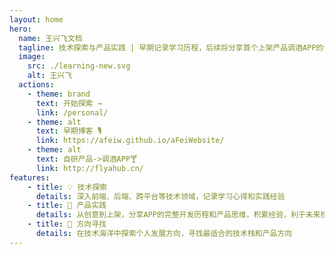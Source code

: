 ```yaml
---
layout: home
hero:
  name: 王兴飞文档
  tagline: 技术探索与产品实践 | 早期记录学习历程，后续将分享首个上架产品调酒APP的创作历程
  image:
    src: ./learning-new.svg
    alt: 王兴飞
  actions:
    - theme: brand
      text: 开始探索 →
      link: /personal/
    - theme: alt
      text: 早期博客 🎙️
      link: https://afeiw.github.io/aFeiWebsite/
    - theme: alt
      text: 自研产品->调酒APP🍸
      link: http://flyahub.cn/
features:
    - title: 💡 技术探索
      details: 深入前端、后端、跨平台等技术领域，记录学习心得和实践经验
    - title: 🚀 产品实践
      details: 从创意到上架，分享APP的完整开发历程和产品思维，积累经验，利于未来挖掘更好的产品
    - title: 🎯 方向寻找
      details: 在技术海洋中探索个人发展方向，寻找最适合的技术栈和产品方向
---
```

 
 


